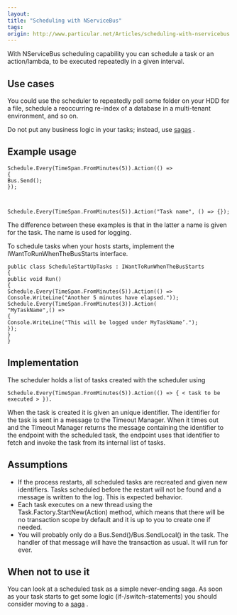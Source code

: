 ```yaml
---
layout:
title: "Scheduling with NServiceBus"
tags: 
origin: http://www.particular.net/Articles/scheduling-with-nservicebus
---
```

With NServiceBus scheduling capability you can schedule a task or an action/lambda, to be executed repeatedly in a given interval.

Use cases
---------

You could use the scheduler to repeatedly poll some folder on your HDD for a file, schedule a reoccurring re-index of a database in a multi-tenant environment, and so on.

Do not put any business logic in your tasks; instead, use
[sagas](sagas-in-nservicebus) .

Example usage
-------------


    Schedule.Every(TimeSpan.FromMinutes(5)).Action(() => 
    { 
    Bus.Send(); 
    });



    Schedule.Every(TimeSpan.FromMinutes(5)).Action("Task name", () => {});


The difference between these examples is that in the latter a name is given for the task. The name is used for logging.

To schedule tasks when your hosts starts, implement the IWantToRunWhenTheBusStarts interface.


    public class ScheduleStartUpTasks : IWantToRunWhenTheBusStarts
    {
    public void Run()
    {
    Schedule.Every(TimeSpan.FromMinutes(5)).Action(() =>
    Console.WriteLine("Another 5 minutes have elapsed."));
    Schedule.Every(TimeSpan.FromMinutes(3)).Action(
    "MyTaskName",() =>
    { 
    Console.WriteLine("This will be logged under MyTaskName’.");
    });
    }
    }


Implementation
--------------

The scheduler holds a list of tasks created with the scheduler using

    Schedule.Every(TimeSpan.FromMinutes(5)).Action(() => { < task to be executed > }).

When the task is created it is given an unique identifier. The identifier for the task is sent in a message to the Timeout Manager. When it times out and the Timeout Manager returns the message containing the identifier to the endpoint with the scheduled task, the endpoint uses that identifier to fetch and invoke the task from its internal list of tasks.

Assumptions
-----------

-   If the process restarts, all scheduled tasks are recreated and given
    new identifiers. Tasks scheduled before the restart will not be
    found and a message is written to the log. This is expected
    behavior.
-   Each task executes on a new thread using the
    Task.Factory.StartNew(Action) method, which means that there will be
    no transaction scope by default and it is up to you to create one if
    needed.
-   You will probably only do a Bus.Send()/Bus.SendLocal() in the task.
    The handler of that message will have the transaction as usual. It
    will run for ever.

When not to use it
------------------

You can look at a scheduled task as a simple never-ending saga. As soon as your task starts to get some logic (if-/switch-statements) you should consider moving to a [saga](sagas-in-nservicebus) .

